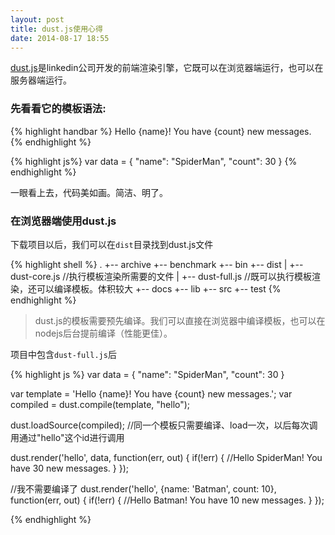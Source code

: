 ```yaml
---
layout: post
title: dust.js使用心得
date: 2014-08-17 18:55
---
```


[dust.js](https://github.com/linkedin/dustjs)是linkedin公司开发的前端渲染引擎，它既可以在浏览器端运行，也可以在服务器端运行。

### 先看看它的模板语法:

{% highlight handbar %}
Hello {name}! You have {count} new messages.
{% endhighlight %}

{% highlight js%}
var data = {
  "name": "SpiderMan",
  "count": 30
}
{% endhighlight %}



一眼看上去，代码美如画。简洁、明了。


### 在浏览器端使用dust.js
下载项目以后，我们可以在<code>dist</code>目录找到dust.js文件

{% highlight shell %}
.
+-- archive
+-- benchmark
+-- bin
+-- dist
|   +-- dust-core.js        //执行模板渲染所需要的文件
|   +-- dust-full.js        //既可以执行模板渲染，还可以编译模板。体积较大
+-- docs
+-- lib
+-- src
+-- test
{% endhighlight %}

> dust.js的模板需要预先编译。我们可以直接在浏览器中编译模板，也可以在nodejs后台提前编译（性能更佳）。

项目中包含<code>dust-full.js</code>后

{% highlight js %}
var data = {
  "name": "SpiderMan",
  "count": 30
}


var template = 'Hello {name}! You have {count} new messages.';
var compiled = dust.compile(template, "hello");

dust.loadSource(compiled);
//同一个模板只需要编译、load一次，以后每次调用通过"hello"这个id进行调用

dust.render('hello', data, function(err, out) {
  if(!err) {
    //Hello SpiderMan! You have 30 new messages.
  }
});

//我不需要编译了
dust.render('hello', {name: 'Batman', count: 10}, function(err, out) {
  if(!err) {
    //Hello Batman! You have 10 new messages.
  }
});

{% endhighlight %}


